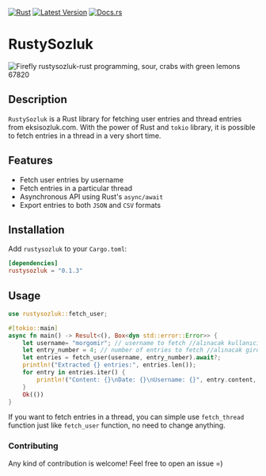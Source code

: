 [![Rust](https://github.com/altunenes/rustysozluk/actions/workflows/rust.yml/badge.svg)](https://github.com/altunenes/rustysozluk/actions/workflows/rust.yml) [![Latest Version]][crates.io] [![Docs.rs](https://docs.rs/rustysozluk/badge.svg)](https://docs.rs/rustysozluk/latest/rustysozluk/)


[Latest Version]: https://img.shields.io/crates/v/rustysozluk.svg
[crates.io]: https://crates.io/crates/rustysozluk  



# RustySozluk

![Firefly rustysozluk-rust programming, sour, crabs with green lemons 67820](https://github.com/altunenes/rustysozluk/assets/54986652/7f70cad0-1e9c-4ed6-871d-163a485f1294)


## Description

`RustySozluk` is a Rust library for fetching user entries and thread entries from eksisozluk.com.
With the power of Rust and `tokio` library, it is possible to fetch entries in a thread in a very short time.

## Features

- Fetch user entries by username
- Fetch entries in a particular thread
- Asynchronous API using Rust's `async/await`
- Export entries to both `JSON` and `CSV` formats
  
## Installation

Add `rustysozluk` to your `Cargo.toml`:

```toml
[dependencies]
rustysozluk = "0.1.3"
```

## Usage

```rust
use rustysozluk::fetch_user;

#[tokio::main]
async fn main() -> Result<(), Box<dyn std::error::Error>> {
    let username= "morgomir"; // username to fetch //alınacak kullanıcı adı
    let entry_number = 4; // number of entries to fetch //alınacak girdi sayısı
    let entries = fetch_user(username, entry_number).await?;
    println!("Extracted {} entries:", entries.len());
    for entry in entries.iter() {
        println!("Content: {}\nDate: {}\nUsername: {}", entry.content, entry.date, entry.username);
    }
    Ok(())
}
```

If you want to fetch entries in a thread, you can simple use `fetch_thread` function just like `fetch_user` function, no need to change anything.


### Contributing

Any kind of contribution is welcome! Feel free to open an issue =)

